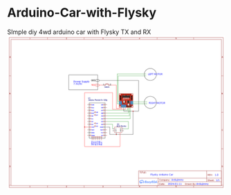 # Arduino-Car-with-Flysky
SImple diy 4wd arduino car with Flysky TX and RX
<img src="https://github.com/ArduJimmy/Arduino-Car-with-Flysky/blob/main/Schematic_Flysky_arduino_car_2024-01-11.png"/>
